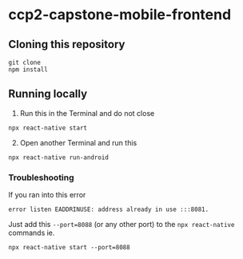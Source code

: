 # ccp2-capstone-mobile-frontend

## Cloning this repository

```
git clone
npm install
```

## Running locally

1. Run this in the Terminal and do not close

```
npx react-native start
```

2. Open another Terminal and run this

```
npx react-native run-android
```

### Troubleshooting

If you ran into this error
```
error listen EADDRINUSE: address already in use :::8081.
```
Just add this `--port=8088` (or any other port) to the `npx react-native` commands
ie.
```
npx react-native start --port=8088
```
